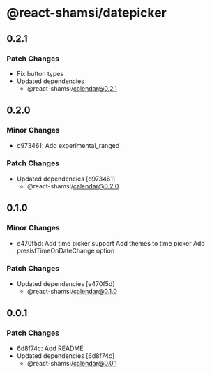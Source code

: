 # @react-shamsi/datepicker

## 0.2.1

### Patch Changes

- Fix button types
- Updated dependencies
  - @react-shamsi/calendar@0.2.1

## 0.2.0

### Minor Changes

- d973461: Add experimental_ranged

### Patch Changes

- Updated dependencies [d973461]
  - @react-shamsi/calendar@0.2.0

## 0.1.0

### Minor Changes

- e470f5d: Add time picker support
  Add themes to time picker
  Add presistTimeOnDateChange option

### Patch Changes

- Updated dependencies [e470f5d]
  - @react-shamsi/calendar@0.1.0

## 0.0.1

### Patch Changes

- 6d8f74c: Add README
- Updated dependencies [6d8f74c]
  - @react-shamsi/calendar@0.0.1
